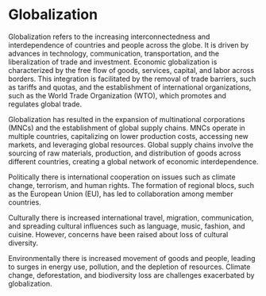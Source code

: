 # Globalization

Globalization refers to the increasing interconnectedness and interdependence of countries and people across the globe. It is driven by advances in technology, communication, transportation, and the liberalization of trade and investment.
Economic globalization is characterized by the free flow of goods, services, capital, and labor across borders. This integration is facilitated by the removal of trade barriers, such as tariffs and quotas, and the establishment of international organizations, such as the World Trade Organization (WTO), which promotes and regulates global trade.

Globalization has resulted in the expansion of multinational corporations (MNCs) and the establishment of global supply chains. MNCs operate in multiple countries, capitalizing on lower production costs, accessing new markets, and leveraging global resources. Global supply chains involve the sourcing of raw materials, production, and distribution of goods across different countries, creating a global network of economic interdependence.

Politically there is international cooperation on issues such as climate change, terrorism, and human rights. The formation of regional blocs, such as the European Union (EU), has led to collaboration among member countries.

Culturally there is increased international travel, migration, communication, and spreading cultural influences such as language, music, fashion, and cuisine. However, concerns have been raised about loss of cultural diversity.

Environmentally there is increased movement of goods and people, leading to surges in energy use, pollution, and the depletion of resources. Climate change, deforestation, and biodiversity loss are challenges exacerbated by globalization.

